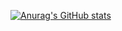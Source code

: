 [![Anurag's GitHub stats](https://github-readme-stats.vercel.app/api?username=kashparty&theme=gruvbox)](https://github.com/anuraghazra/github-readme-stats)
